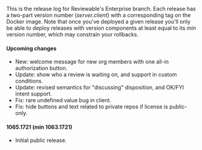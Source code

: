 This is the release log for Reviewable's Enterprise branch.  Each release has a two-part version number (_server.client_) with a corresponding tag on the Docker image.  Note that once you've deployed a given release you'll only be able to deploy releases with version components at least equal to its _min_ version number, which may constrain your rollbacks.

#### Upcoming changes
- New: welcome message for new org members with one all-in authorization button.
- Update: show who a review is waiting on, and support in custom conditions.
- Update: revised semantics for "discussing" disposition, and OK/FYI intent support.
- Fix: rare undefined value bug in client.
- Fix: hide buttons and text related to private repos if license is public-only.

#### 1065.1721 (min 1063.1721)
- Initial public release.
